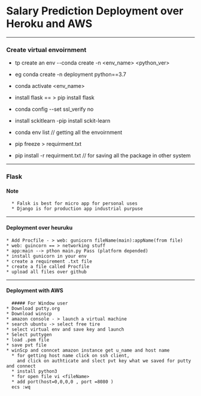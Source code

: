 # Salary Prediction Deployment over Heroku and AWS

---

### Create virtual envoirnment

* tp create an env --conda create -n <env_name> <python_ver>

* eg conda create -n deployment python==3.7

* conda activate <env_name>

* install flask == > pip install flask

* conda config --set ssl_verify no

* install sckitlearn -pip install sckit-learn

* conda env list // getting all the envoirnment

* pip freeze > <fileName>requirment.txt</FileName>

* pip install -r requirment.txt // for saving all the package in other system
---
  ### Flask
  #### Note
      * Falsk is best for micro app for personal uses
      * Django is for production app industrial purpuse
  ---
   #### Deployment over heuruku

    * Add Procfile - > web: gunicorn fileName(main):appName(from file)
    * web: guincorn == > networking stuff
    * app:main --> pthon main.py Pass (platform depended)
    * install gunicorn in your env
    * create a requirement .txt file
    * create a file called Procfile
    * upload all files over github
   ---
  #### Deployment with AWS
      ##### For Window user
    * Download putty.org
    * Download winscp
    * amazon console - > launch a virtual machine
    * search ubuntu -> select free tire
    * select virtual env and save key and launch
    * Select puttygen
    * load .pem file
    * save pvt file
    * winScp and conncet amazon instance get u_name and host name 
      * for getting host name click on ssh client,
        and click on authticate and slect pvt key what we saved for putty and connect 
      * install python3
      * for open file vi <fileName>
      * add port(host=0,0,0,0 , port =8080 )
      ecs :wq

